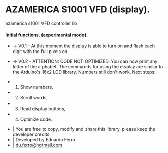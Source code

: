 # AZAMERICA S1001 VFD (display).
azamerica s1001 VFD controller lib

#### Initial functions. (experimental mode).
- -> V0.1 - At this moment the display is able to turn on and flash each digit with the full pixels on.
- -> V0.2 - ATTENTION: CODE NOT OPTIMIZED. You can now print any letter of the alphabet. The commands for
using the display are similar to the Arduino's 16x2 LCD library. Numbers still don't work. Next steps:
     
- 1. Show numbers, 
- 2. Scroll words,
- 3. Read display buttons, 
- 4. Optimize code.



 * | You are free to copy, modify and share this library, please keep the developer credits.
 * | Developed by Eduardo Ferro.
 * | du.ferro@hotmail.com
